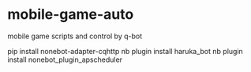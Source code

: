 # mobile-game-auto
mobile game scripts and control by q-bot

pip install nonebot-adapter-cqhttp
nb plugin install haruka_bot
nb plugin install nonebot_plugin_apscheduler

